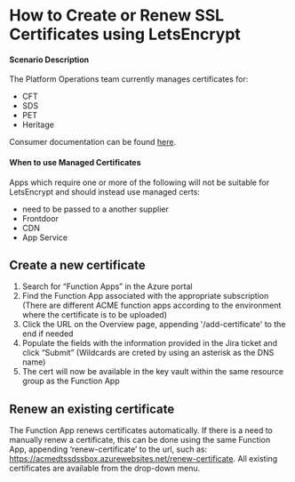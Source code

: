  # How to Create or Renew SSL Certificates using LetsEncrypt

#### Scenario Description
The Platform Operations team currently manages certificates for:
- CFT
- SDS
- PET
- Heritage

Consumer documentation can be found [here](http://localhost:4567/information-security/certificate-automation.html#tls-certificates).

#### When to use Managed Certificates
Apps which require one or more of the following will not be suitable for LetsEncrypt and should instead use managed certs:
- need to be passed to a another supplier 
- Frontdoor
- CDN
- App Service

## Create a new certificate

1.	Search for “Function Apps” in the Azure portal
2.	Find the Function App associated with the appropriate subscription (There are different ACME function apps according to the environment where the certificate is to be uploaded)
3.	Click the URL on the Overview page, appending '/add-certificate' to the end if needed
4.	Populate the fields with the information provided in the Jira ticket and click “Submit” (Wildcards are creted by using an asterisk as the DNS name)
5.	The cert will now be available in the key vault within the same resource group as the Function App

## Renew an existing certificate
The Function App renews certificates automatically. If there is a need to manually renew a certificate, this can be done using the same Function App, appending ‘renew-certificate’ to the url, such as:
https://acmedtssdssbox.azurewebsites.net/renew-certificate. All existing certificates are available from the drop-down menu.

